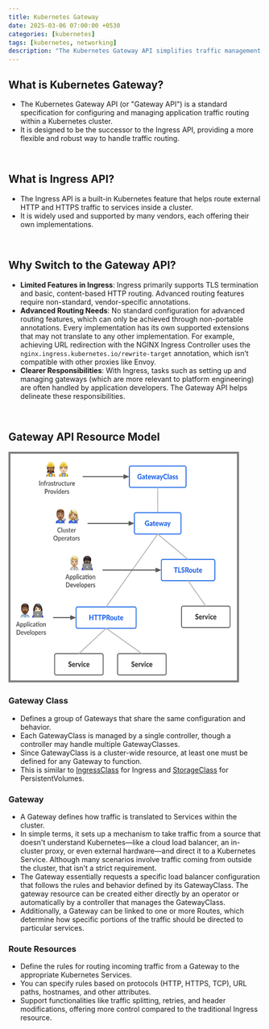 ```yaml
---
title: Kubernetes Gateway
date: 2025-03-06 07:00:00 +0530
categories: [kubernetes]
tags: [kubernetes, networking]
description: "The Kubernetes Gateway API simplifies traffic management in your cluster by offering improved routing and clear roles for platform engineers and developers."
---
```


## What is Kubernetes Gateway?
- The Kubernetes Gateway API (or "Gateway API") is a standard specification for configuring and managing application traffic routing within a Kubernetes cluster.
- It is designed to be the successor to the Ingress API, providing a more flexible and robust way to handle traffic routing.

<br>

## What is Ingress API?
- The Ingress API is a built-in Kubernetes feature that helps route external HTTP and HTTPS traffic to services inside a cluster.
- It is widely used and supported by many vendors, each offering their own implementations.

<br>

## Why Switch to the Gateway API?
- **Limited Features in Ingress**: Ingress primarily supports TLS termination and basic, content-based HTTP routing. Advanced routing features require non-standard, vendor-specific annotations.
- **Advanced Routing Needs**: No standard configuration for advanced routing features, which can only be achieved through non-portable annotations. Every implementation has its own supported extensions that may not translate to any other implementation. For example, achieving URL redirection with the NGINX Ingress Controller uses the `nginx.ingress.kubernetes.io/rewrite-target` annotation, which isn’t compatible with other proxies like Envoy. 
- **Clearer Responsibilities**: With Ingress, tasks such as setting up and managing gateways (which are more relevant to platform engineering) are often handled by application developers. The Gateway API helps delineate these responsibilities.

<br>

## Gateway API Resource Model

<img src="/assets/img/posts/gateway-resource-model.png" alt="Gateway Resource Model" width="450" height="450" style="border: 4px solid grey;">
<!-- ![Gateway Resource Model](/assets/img/posts/gateway-resource-model.png){: height="400" width="500"} -->

### Gateway Class
- Defines a group of Gateways that share the same configuration and behavior.
- Each GatewayClass is managed by a single controller, though a controller may handle multiple GatewayClasses.
- Since GatewayClass is a cluster-wide resource, at least one must be defined for any Gateway to function.
- This is similar to [IngressClass](https://kubernetes.io/docs/concepts/services-networking/ingress/#ingress-class) for Ingress and [StorageClass](https://kubernetes.io/docs/concepts/storage/storage-classes/) for PersistentVolumes.

### Gateway
- A Gateway defines how traffic is translated to Services within the cluster. 
- In simple terms, it sets up a mechanism to take traffic from a source that doesn't understand Kubernetes—like a cloud load balancer, an in-cluster proxy, or even external hardware—and direct it to a Kubernetes Service. Although many scenarios involve traffic coming from outside the cluster, that isn’t a strict requirement.
- The Gateway essentially requests a specific load balancer configuration that follows the rules and behavior defined by its GatewayClass. The gateway resource can be created either directly by an operator or automatically by a controller that manages the GatewayClass.
- Additionally, a Gateway can be linked to one or more Routes, which determine how specific portions of the traffic should be directed to particular services.

### Route Resources
- Define the rules for routing incoming traffic from a Gateway to the appropriate Kubernetes Services.
- You can specify rules based on protocols (HTTP, HTTPS, TCP), URL paths, hostnames, and other attributes.
- Support functionalities like traffic splitting, retries, and header modifications, offering more control compared to the traditional Ingress resource.





